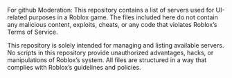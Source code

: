 For github Moderation:
This repository contains a list of servers used for UI-related purposes in a Roblox game. 
The files included here do not contain any malicious content, exploits, cheats, or any code that violates Roblox’s Terms of Service.

This repository is solely intended for managing and listing available servers.
No scripts in this repository provide unauthorized advantages, hacks, or manipulations of Roblox’s system.
All files are structured in a way that complies with Roblox’s guidelines and policies.
